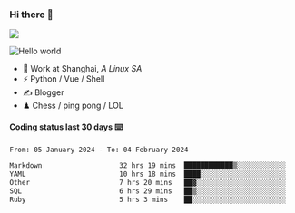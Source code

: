 ### Hi there 👋
![](https://komarev.com/ghpvc/?username=Xuhandsome)


<img src="https://github-readme-stats.vercel.app/api?username=XuHandsome&show_icons=true&theme=merko" alt="Hello world">

<br/>

- 🍻  Work at Shanghai, _A Linux SA_
- ⚡  Python / Vue / Shell
- ✍️  Blogger
- ♟  Chess / ping pong / LOL

#### Coding status last 30 days ⌨️

<!--START_SECTION:waka-->

```txt
From: 05 January 2024 - To: 04 February 2024

Markdown                   32 hrs 19 mins  ████████████▒░░░░░░░░░░░░   49.15 %
YAML                       10 hrs 18 mins  ████░░░░░░░░░░░░░░░░░░░░░   15.66 %
Other                      7 hrs 20 mins   ██▓░░░░░░░░░░░░░░░░░░░░░░   11.17 %
SQL                        6 hrs 29 mins   ██▒░░░░░░░░░░░░░░░░░░░░░░   09.87 %
Ruby                       5 hrs 3 mins    ██░░░░░░░░░░░░░░░░░░░░░░░   07.69 %
```

<!--END_SECTION:waka-->
